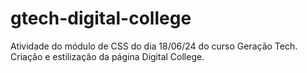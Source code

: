 # gtech-digital-college
Atividade do módulo de CSS do dia 18/06/24 do curso Geração Tech. Criação e estilização da página Digital College.
